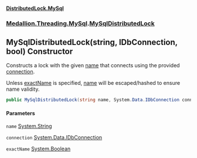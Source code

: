 #### [DistributedLock.MySql](README.md 'README')
### [Medallion.Threading.MySql](Medallion.Threading.MySql.md 'Medallion.Threading.MySql').[MySqlDistributedLock](MySqlDistributedLock.md 'Medallion.Threading.MySql.MySqlDistributedLock')

## MySqlDistributedLock(string, IDbConnection, bool) Constructor

Constructs a lock with the given [name](MySqlDistributedLock..ctor.Gw0JTgvDod2OkXGtyloMgg.md#Medallion.Threading.MySql.MySqlDistributedLock.MySqlDistributedLock(string,System.Data.IDbConnection,bool).name 'Medallion.Threading.MySql.MySqlDistributedLock.MySqlDistributedLock(string, System.Data.IDbConnection, bool).name') that connects using the provided [connection](MySqlDistributedLock..ctor.Gw0JTgvDod2OkXGtyloMgg.md#Medallion.Threading.MySql.MySqlDistributedLock.MySqlDistributedLock(string,System.Data.IDbConnection,bool).connection 'Medallion.Threading.MySql.MySqlDistributedLock.MySqlDistributedLock(string, System.Data.IDbConnection, bool).connection').

Unless [exactName](MySqlDistributedLock..ctor.Gw0JTgvDod2OkXGtyloMgg.md#Medallion.Threading.MySql.MySqlDistributedLock.MySqlDistributedLock(string,System.Data.IDbConnection,bool).exactName 'Medallion.Threading.MySql.MySqlDistributedLock.MySqlDistributedLock(string, System.Data.IDbConnection, bool).exactName') is specified, [name](MySqlDistributedLock..ctor.Gw0JTgvDod2OkXGtyloMgg.md#Medallion.Threading.MySql.MySqlDistributedLock.MySqlDistributedLock(string,System.Data.IDbConnection,bool).name 'Medallion.Threading.MySql.MySqlDistributedLock.MySqlDistributedLock(string, System.Data.IDbConnection, bool).name') will be escaped/hashed to ensure name validity.

```csharp
public MySqlDistributedLock(string name, System.Data.IDbConnection connection, bool exactName=false);
```
#### Parameters

<a name='Medallion.Threading.MySql.MySqlDistributedLock.MySqlDistributedLock(string,System.Data.IDbConnection,bool).name'></a>

`name` [System.String](https://docs.microsoft.com/en-us/dotnet/api/System.String 'System.String')

<a name='Medallion.Threading.MySql.MySqlDistributedLock.MySqlDistributedLock(string,System.Data.IDbConnection,bool).connection'></a>

`connection` [System.Data.IDbConnection](https://docs.microsoft.com/en-us/dotnet/api/System.Data.IDbConnection 'System.Data.IDbConnection')

<a name='Medallion.Threading.MySql.MySqlDistributedLock.MySqlDistributedLock(string,System.Data.IDbConnection,bool).exactName'></a>

`exactName` [System.Boolean](https://docs.microsoft.com/en-us/dotnet/api/System.Boolean 'System.Boolean')